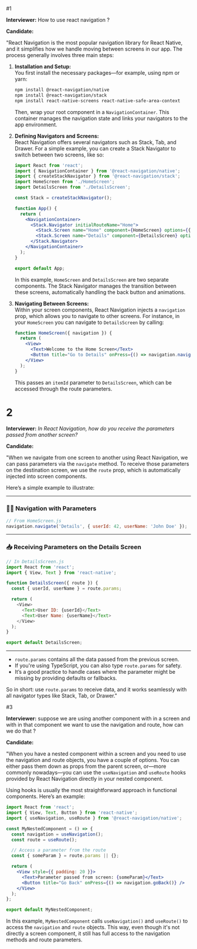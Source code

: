 #1

**Interviewer:** How to use react navigation ?

**Candidate:**

"React Navigation is the most popular navigation library for React Native, and it simplifies how we handle moving between screens in our app. The process generally involves three main steps:

1. **Installation and Setup:**  
   You first install the necessary packages—for example, using npm or yarn:  
   ```bash
   npm install @react-navigation/native
   npm install @react-navigation/stack
   npm install react-native-screens react-native-safe-area-context
   ```  
   Then, wrap your root component in a `NavigationContainer`. This container manages the navigation state and links your navigators to the app environment.

2. **Defining Navigators and Screens:**  
   React Navigation offers several navigators such as Stack, Tab, and Drawer. For a simple example, you can create a Stack Navigator to switch between two screens, like so:
   ```jsx
   import React from 'react';
   import { NavigationContainer } from '@react-navigation/native';
   import { createStackNavigator } from '@react-navigation/stack';
   import HomeScreen from './HomeScreen';
   import DetailsScreen from './DetailsScreen';

   const Stack = createStackNavigator();

   function App() {
     return (
       <NavigationContainer>
         <Stack.Navigator initialRouteName="Home">
           <Stack.Screen name="Home" component={HomeScreen} options={{ title: 'Home' }} />
           <Stack.Screen name="Details" component={DetailsScreen} options={{ title: 'Details' }} />
         </Stack.Navigator>
       </NavigationContainer>
     );
   }

   export default App;
   ```
   In this example, `HomeScreen` and `DetailsScreen` are two separate components. The Stack Navigator manages the transition between these screens, automatically handling the back button and animations.

3. **Navigating Between Screens:**  
   Within your screen components, React Navigation injects a `navigation` prop, which allows you to navigate to other screens. For instance, in your `HomeScreen` you can navigate to `DetailsScreen` by calling:
   ```jsx
   function HomeScreen({ navigation }) {
     return (
       <View>
         <Text>Welcome to the Home Screen</Text>
         <Button title="Go to Details" onPress={() => navigation.navigate('Details', { itemId: 42 })} />
       </View>
     );
   }
   ```
   This passes an `itemId` parameter to `DetailsScreen`, which can be accessed through the route parameters.

# 2

**Interviewer:** *In React Navigation, how do you receive the parameters passed from another screen?*

**Candidate:**

"When we navigate from one screen to another using React Navigation, we can pass parameters via the `navigate` method. To receive those parameters on the destination screen, we use the `route` prop, which is automatically injected into screen components.

Here’s a simple example to illustrate:

---

### 👨‍💻 Navigation with Parameters

```js
// From HomeScreen.js
navigation.navigate('Details', { userId: 42, userName: 'John Doe' });
```

---

### 📥 Receiving Parameters on the Details Screen

```js
// In DetailsScreen.js
import React from 'react';
import { View, Text } from 'react-native';

function DetailsScreen({ route }) {
  const { userId, userName } = route.params;

  return (
    <View>
      <Text>User ID: {userId}</Text>
      <Text>User Name: {userName}</Text>
    </View>
  );
}

export default DetailsScreen;
```

---

- `route.params` contains all the data passed from the previous screen.
- If you're using TypeScript, you can also type `route.params` for safety.
- It’s a good practice to handle cases where the parameter might be missing by providing defaults or fallbacks.

So in short: use `route.params` to receive data, and it works seamlessly with all navigator types like Stack, Tab, or Drawer."

#3

**Interviewer:** suppose we are using another component with in a screen and with in that component we want to use the navigation and route, how can we do that ?

**Candidate:**

"When you have a nested component within a screen and you need to use the navigation and route objects, you have a couple of options. You can either pass them down as props from the parent screen, or—more commonly nowadays—you can use the `useNavigation` and `useRoute` hooks provided by React Navigation directly in your nested component.

Using hooks is usually the most straightforward approach in functional components. Here’s an example:

```jsx
import React from 'react';
import { View, Text, Button } from 'react-native';
import { useNavigation, useRoute } from '@react-navigation/native';

const MyNestedComponent = () => {
  const navigation = useNavigation();
  const route = useRoute();

  // Access a parameter from the route
  const { someParam } = route.params || {};

  return (
    <View style={{ padding: 20 }}>
      <Text>Parameter passed from screen: {someParam}</Text>
      <Button title="Go Back" onPress={() => navigation.goBack()} />
    </View>
  );
};

export default MyNestedComponent;
```

In this example, `MyNestedComponent` calls `useNavigation()` and `useRoute()` to access the `navigation` and `route` objects. This way, even though it's not directly a screen component, it still has full access to the navigation methods and route parameters.
